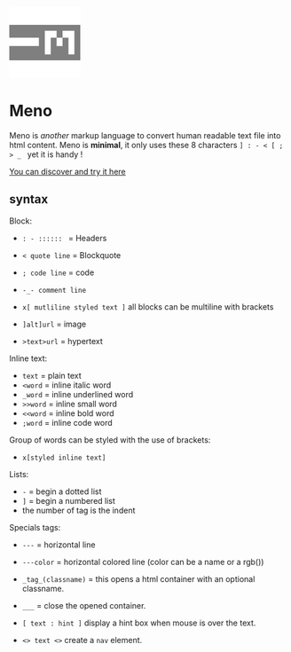 ![Meno-logo](/logo/128.png?raw=true)
# Meno
Meno is _another_ markup language to convert human readable text file into html content.
Meno is **minimal**, it only uses these 8 characters `] : - < [ ; > _ ` yet it is handy !

[You can discover and try it here](https://fleurman.neocities.org/menowriter/)

## syntax

Block:
- `: - :::::: ` = Headers
- `< quote line` = Blockquote
- `; code line` = code
- `-_- comment line`
- `x[ mutliline styled text ]` all blocks can be multiline with brackets

- `]alt]url` = image
- `>text>url` = hypertext

Inline text:
- `text` = plain text
- `<word` = inline italic word
- `_word` = inline underlined word
- `>>word` = inline small word
- `<<word` = inline bold word
- `;word` = inline code word

Group of words can be styled with the use of brackets:
- `x[styled inline text]`

Lists:
- `-` = begin a dotted list
- `]` = begin a numbered list
- the number of tag is the indent

Specials tags:
- `---` = horizontal line
- `---color` = horizontal colored line (color can be a name or a rgb())

- `_tag_(classname)` = this opens a html container with an optional classname.
- `___` = close the opened container.

- `[ text : hint ]` display a hint box when mouse is over the text.

- `<> text <>` create a `nav` element.

